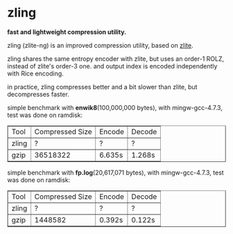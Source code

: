 zling
=====

**fast and lightweight compression utility.**

zling (zlite-ng) is an improved compression utility, based on [zlite](https://github.com/richox/zlite).

zling shares the same entropy encoder with zlite, but uses an order-1 ROLZ, instead of zlite's order-3 one. and output index is encoded independently with Rice encoding.

in practice, zling compresses better and a bit slower than zlite, but decompresses faster.

simple benchmark with __enwik8__(100,000,000 bytes), with mingw-gcc-4.7.3, test was done on ramdisk:

<table border="1">
 <tr><td>Tool</td>  <td>Compressed Size</td> <td>Encode</td> <td>Decode</td></tr>
 <tr><td>zling</td> <td>?</td>               <td>?</td>      <td>?</td></tr>
 <tr><td>gzip</td>  <td>36518322</td>        <td>6.635s</td> <td>1.268s</td></tr>
</table>

simple benchmark with __fp.log__(20,617,071 bytes), with mingw-gcc-4.7.3, test was done on ramdisk:

<table border="1">
 <tr><td>Tool</td>  <td>Compressed Size</td> <td>Encode</td> <td>Decode</td></tr>
 <tr><td>zling</td> <td>?</td>               <td>?</td>      <td>?</td></tr>
 <tr><td>gzip</td>  <td>1448582</td>         <td>0.392s</td> <td>0.122s</td></tr>
</table>
